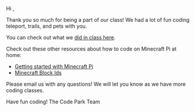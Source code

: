 Hi ,

Thank you so much for being a part of our class!  We had a lot of fun coding teleport, trails, and pets with you.

You can check out what we [did in class here](http://neerajt.github.io/HPLMinecraftClass/).

Check out these other resources about how to code on Minecraft Pi at home:

* [Getting started with Minecraft Pi](https://www.raspberrypi.org/learning/getting-started-with-minecraft-pi/)
* [Minecraft Block Ids](http://www.raspberrypi-spy.co.uk/2014/09/raspberry-pi-minecraft-block-id-number-reference/)

Please email us with any questions!  We will let you know as we have more coding classes.

Have fun coding!
The Code Park Team